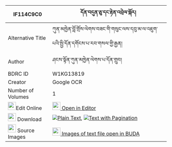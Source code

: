 |IF114C9C0|དོན་བདུན་ཅུ་དང་རྟེན་འབྲེལ་སྐོར། 
| --- | --- 
|Alternative Title |ཀུན་མཁྱེན་བློ་གྲོས་ལེགས་བཟང་གི་གསུང་ལས་དབུ་མ་ལ་འཇུག་པའི་སྤྱི་དོན་དགོངས་པ་རབ་གསལ་གྱི་རྒྱན།
|Author| ཤངས་སྟོན་ཀུན་མཁྱེན་ལེགས་པ་དོན་གྲུབ།
|BDRC ID | W1KG13819
|Creator | Google OCR
|Number of Volumes| 1
|<img width="25" src="https://img.icons8.com/color/25/000000/edit-property.png">Edit Online| [<img width="25" src="https://avatars.githubusercontent.com/u/45091458?s=200&v=4"> Open in Editor](http://editor.openpecha.org/IF114C9C0)
|<img width="25" src="https://img.icons8.com/fluent/48/000000/download-2.png"/>  Download | [![](https://img.icons8.com/color/20/000000/txt.png)Plain Text](https://github.com/Openpecha/IF114C9C0/releases/download/v1/don_dunchu_dang_tendrel_kor_plain_IF114C9C0.zip), [![](https://img.icons8.com/color/20/000000/txt.png)Text with Pagination](https://github.com/Openpecha/IF114C9C0/releases/download/v1/don_dunchu_dang_tendrel_kor_pages_IF114C9C0.zip)
|<img width="25" src="https://img.icons8.com/plasticine/100/000000/pictures-folder.png"/>  Source Images | [<img width="25" src="https://library.bdrc.io/icons/BUDA-small.svg"> Images of text file open in BUDA](https://library.bdrc.io/show/bdr:W1KG13819)